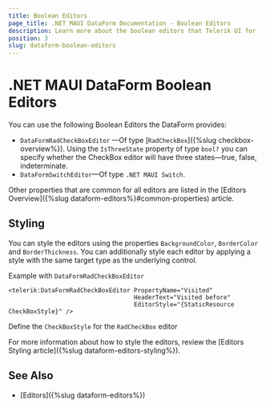 ```yaml
---
title: Boolean Editors
page_title: .NET MAUI DataForm Documentation - Boolean Editors
description: Learn more about the boolean editors that Telerik UI for .NET MAUI DataForm control provides.
position: 3
slug: dataform-boolean-editors
---
```


# .NET MAUI DataForm Boolean Editors

You can use the following Boolean Editors the DataForm provides:

* `DataFormRadCheckBoxEditor` &mdash;Of type [`RadCheckBox`]({%slug checkbox-overview%}). Using the `IsThreeState` property of type `bool?` you can specify whether the CheckBox editor will have three states—true, false, indeterminate.
* `DataFormSwitchEditor`&mdash;Of type `.NET MAUI Switch`.

Other properties that are common for all editors are listed in the [Editors Overview]({%slug dataform-editors%}#common-properties) article.

## Styling 

You can style the editors using the properties `BackgroundColor`, `BorderColor` and `BorderThickness`. You can additionally style each editor by applying a style with the same target type as the underlying control.

Example with `DataFormRadCheckBoxEditor`

```XAML
<telerik:DataFormRadCheckBoxEditor PropertyName="Visited"
                                   HeaderText="Visited before"
                                   EditorStyle="{StaticResource CheckBoxStyle}" />
```

Define the `CheckBoxStyle` for the `RadCheckBox` editor

<snippet id='dataform-editors-stlying-checkbox-style' />

For more information about how to style the editors, review the [Editors Styling article]({%slug dataform-editors-styling%}).

## See Also

- [Editors]({%slug dataform-editors%})